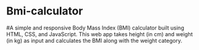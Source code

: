 # Bmi-calculator
#A simple and responsive Body Mass Index (BMI) calculator built using HTML, CSS, and JavaScript. This web app takes height (in cm) and weight (in kg) as input and calculates the BMI along with the weight category.

